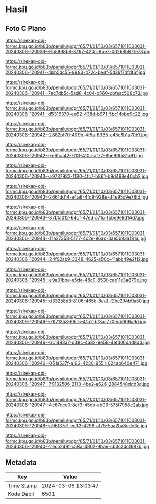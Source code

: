 # Hasil

## Foto C Plano

https://sirekap-obj-formc.kpu.go.id/b83b/pemilu/pdpr/65/71/01/10/03/6571011003031-20240306-120939--9b5898b8-3767-420c-95e7-00268b871e73.jpg

https://sirekap-obj-formc.kpu.go.id/b83b/pemilu/pdpr/65/71/01/10/03/6571011003031-20240306-120941--4bb5dc55-9983-472c-be4f-5d39f74fdf6f.jpg

https://sirekap-obj-formc.kpu.go.id/b83b/pemilu/pdpr/65/71/01/10/03/6571011003031-20240306-120941--7ec7db5c-5ad8-4c04-b560-cbfeac508c73.jpg

https://sirekap-obj-formc.kpu.go.id/b83b/pemilu/pdpr/65/71/01/10/03/6571011003031-20240306-120941--d5316370-ee62-438d-b971-5bc14bbe9c22.jpg

https://sirekap-obj-formc.kpu.go.id/b83b/pemilu/pdpr/65/71/01/10/03/6571011003031-20240306-120942--2882bf70-409b-4f5a-8335-c45e6b1a70b1.jpg

https://sirekap-obj-formc.kpu.go.id/b83b/pemilu/pdpr/65/71/01/10/03/6571011003031-20240306-120942--7e6fca42-7f13-410c-af77-8be99f581a91.jpg

https://sirekap-obj-formc.kpu.go.id/b83b/pemilu/pdpr/65/71/01/10/03/6571011003031-20240306-120943--a9737983-1130-4fc7-b861-b9d498e40cb2.jpg

https://sirekap-obj-formc.kpu.go.id/b83b/pemilu/pdpr/65/71/01/10/03/6571011003031-20240306-120943--2661dd14-e4a8-4fd9-928e-d4e95c9e78fd.jpg

https://sirekap-obj-formc.kpu.go.id/b83b/pemilu/pdpr/65/71/01/10/03/6571011003031-20240306-120943--37bfa012-64cf-47ed-a71c-fbbe9e9d14d7.jpg

https://sirekap-obj-formc.kpu.go.id/b83b/pemilu/pdpr/65/71/01/10/03/6571011003031-20240306-120944--11a27358-5177-4c2e-96ac-3ae5b93a181a.jpg

https://sirekap-obj-formc.kpu.go.id/b83b/pemilu/pdpr/65/71/01/10/03/6571011003031-20240306-120944--24f92ab9-3348-4625-a50c-41abb49e2f12.jpg

https://sirekap-obj-formc.kpu.go.id/b83b/pemilu/pdpr/65/71/01/10/03/6571011003031-20240306-120945--e9a31bbe-e5de-48c0-853f-cae11e3a879e.jpg

https://sirekap-obj-formc.kpu.go.id/b83b/pemilu/pdpr/65/71/01/10/03/6571011003031-20240306-120945--d33258d3-8106-465b-8ea1-f2bc294b9a50.jpg

https://sirekap-obj-formc.kpu.go.id/b83b/pemilu/pdpr/65/71/01/10/03/6571011003031-20240306-120946--e1f71358-66c5-41b2-bf3a-770edb906a9d.jpg

https://sirekap-obj-formc.kpu.go.id/b83b/pemilu/pdpr/65/71/01/10/03/6571011003031-20240306-120946--6c1493a7-d38c-4a82-9e58-4efd06dad8d4.jpg

https://sirekap-obj-formc.kpu.go.id/b83b/pemilu/pdpr/65/71/01/10/03/6571011003031-20240306-120946--051a537f-a162-4230-9551-024ab640e471.jpg

https://sirekap-obj-formc.kpu.go.id/b83b/pemilu/pdpr/65/71/01/10/03/6571011003031-20240306-120947--79132506-2113-4be2-a626-2884548ddd3d.jpg

https://sirekap-obj-formc.kpu.go.id/b83b/pemilu/pdpr/65/71/01/10/03/6571011003031-20240306-120947--4c67dcc0-8ef3-45db-ab99-575f7958c2ab.jpg

https://sirekap-obj-formc.kpu.go.id/b83b/pemilu/pdpr/65/71/01/10/03/6571011003031-20240306-120948--a96f37e1-ec33-4298-af75-5aa2ba8ede3e.jpg

https://sirekap-obj-formc.kpu.go.id/b83b/pemilu/pdpr/65/71/01/10/03/6571011003031-20240306-120940--2ec5249f-c58a-4902-9bae-cb3c24c1987b.jpg


## Metadata

| Key        | Value               |
| ---------- | ------------------- |
| Time Stamp | 2024-03-06 13:03:47 |
| Kode Dapil | 6501                |



